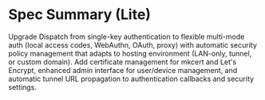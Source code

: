 # Spec Summary (Lite)

Upgrade Dispatch from single-key authentication to flexible multi-mode auth (local access codes, WebAuthn, OAuth, proxy) with automatic security policy management that adapts to hosting environment (LAN-only, tunnel, or custom domain). Add certificate management for mkcert and Let's Encrypt, enhanced admin interface for user/device management, and automatic tunnel URL propagation to authentication callbacks and security settings.
